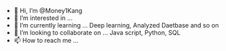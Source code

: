 - 👋 Hi, I’m @Money1Kang
- 👀 I’m interested in ...
- 🌱 I’m currently learning ... Deep learning, Analyzed Daetbase and so on
- 💞️ I’m looking to collaborate on ... Java script, Python, SQL
- 📫 How to reach me ...

<!---
Money1Kang/Money1Kang is a ✨ special ✨ repository because its `README.md` (this file) appears on your GitHub profile.
You can click the Preview link to take a look at your changes.
--->

